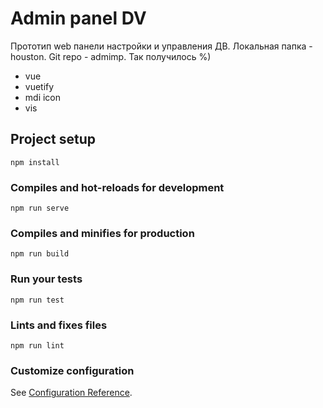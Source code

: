 # Admin panel DV
Прототип web панели настройки и управления ДВ. Локальная папка - houston. Git repo - admimp. Так получилось %)
* vue
* vuetify
* mdi icon
* vis

## Project setup
```
npm install
```

### Compiles and hot-reloads for development
```
npm run serve
```

### Compiles and minifies for production
```
npm run build
```

### Run your tests
```
npm run test
```

### Lints and fixes files
```
npm run lint
```

### Customize configuration
See [Configuration Reference](https://cli.vuejs.org/config/).
